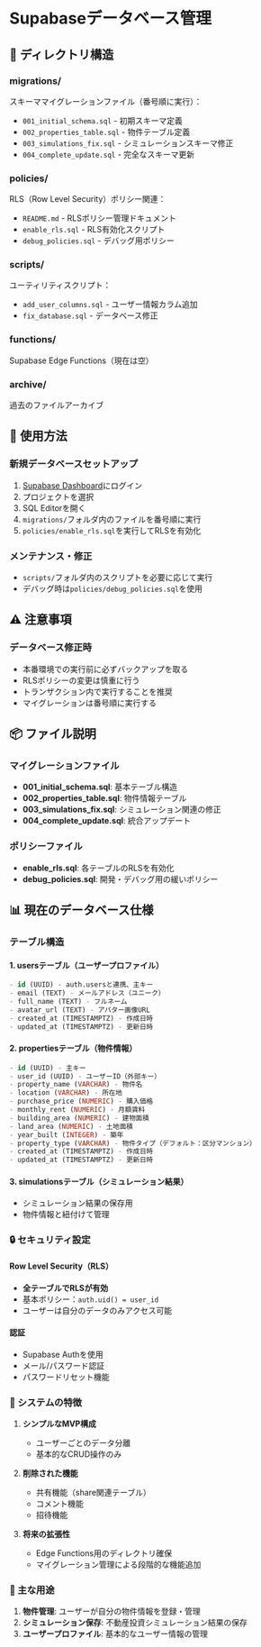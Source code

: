 # Supabaseデータベース管理

## 📁 ディレクトリ構造

### migrations/
スキーママイグレーションファイル（番号順に実行）：
- `001_initial_schema.sql` - 初期スキーマ定義
- `002_properties_table.sql` - 物件テーブル定義
- `003_simulations_fix.sql` - シミュレーションスキーマ修正
- `004_complete_update.sql` - 完全なスキーマ更新

### policies/
RLS（Row Level Security）ポリシー関連：
- `README.md` - RLSポリシー管理ドキュメント
- `enable_rls.sql` - RLS有効化スクリプト
- `debug_policies.sql` - デバッグ用ポリシー

### scripts/
ユーティリティスクリプト：
- `add_user_columns.sql` - ユーザー情報カラム追加
- `fix_database.sql` - データベース修正

### functions/
Supabase Edge Functions（現在は空）

### archive/
過去のファイルアーカイブ

## 🚀 使用方法

### 新規データベースセットアップ
1. [Supabase Dashboard](https://app.supabase.com)にログイン
2. プロジェクトを選択
3. SQL Editorを開く
4. `migrations/`フォルダ内のファイルを番号順に実行
5. `policies/enable_rls.sql`を実行してRLSを有効化

### メンテナンス・修正
- `scripts/`フォルダ内のスクリプトを必要に応じて実行
- デバッグ時は`policies/debug_policies.sql`を使用

## ⚠️ 注意事項

### データベース修正時
- 本番環境での実行前に必ずバックアップを取る
- RLSポリシーの変更は慎重に行う
- トランザクション内で実行することを推奨
- マイグレーションは番号順に実行する

## 📦 ファイル説明

### マイグレーションファイル
- **001_initial_schema.sql**: 基本テーブル構造
- **002_properties_table.sql**: 物件情報テーブル
- **003_simulations_fix.sql**: シミュレーション関連の修正
- **004_complete_update.sql**: 統合アップデート

### ポリシーファイル
- **enable_rls.sql**: 各テーブルのRLSを有効化
- **debug_policies.sql**: 開発・デバッグ用の緩いポリシー

## 📊 現在のデータベース仕様

### テーブル構造

#### 1. **usersテーブル**（ユーザープロファイル）
```sql
- id (UUID) - auth.usersと連携、主キー
- email (TEXT) - メールアドレス（ユニーク）
- full_name (TEXT) - フルネーム
- avatar_url (TEXT) - アバター画像URL
- created_at (TIMESTAMPTZ) - 作成日時
- updated_at (TIMESTAMPTZ) - 更新日時
```

#### 2. **propertiesテーブル**（物件情報）
```sql
- id (UUID) - 主キー
- user_id (UUID) - ユーザーID（外部キー）
- property_name (VARCHAR) - 物件名
- location (VARCHAR) - 所在地
- purchase_price (NUMERIC) - 購入価格
- monthly_rent (NUMERIC) - 月額賃料
- building_area (NUMERIC) - 建物面積
- land_area (NUMERIC) - 土地面積
- year_built (INTEGER) - 築年
- property_type (VARCHAR) - 物件タイプ（デフォルト：区分マンション）
- created_at (TIMESTAMPTZ) - 作成日時
- updated_at (TIMESTAMPTZ) - 更新日時
```

#### 3. **simulationsテーブル**（シミュレーション結果）
- シミュレーション結果の保存用
- 物件情報と紐付けて管理

### 🔒 セキュリティ設定

#### Row Level Security（RLS）
- **全テーブルでRLSが有効**
- 基本ポリシー：`auth.uid() = user_id`
- ユーザーは自分のデータのみアクセス可能

#### 認証
- Supabase Authを使用
- メール/パスワード認証
- パスワードリセット機能

### 🔧 システムの特徴

1. **シンプルなMVP構成**
   - ユーザーごとのデータ分離
   - 基本的なCRUD操作のみ

2. **削除された機能**
   - 共有機能（share関連テーブル）
   - コメント機能
   - 招待機能

3. **将来の拡張性**
   - Edge Functions用のディレクトリ確保
   - マイグレーション管理による段階的な機能追加

### 📝 主な用途

1. **物件管理**: ユーザーが自分の物件情報を登録・管理
2. **シミュレーション保存**: 不動産投資シミュレーション結果の保存
3. **ユーザープロファイル**: 基本的なユーザー情報の管理